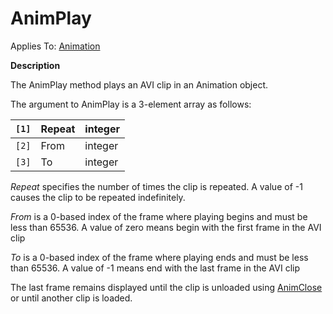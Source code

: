 



<h1 class="heading"><span class="name">AnimPlay</span></h1>

Applies To: [Animation](../a-z/animation.md)


**Description**


The AnimPlay method plays an AVI clip in an Animation object.


The argument to AnimPlay is a 3-element array as follows:


| `[1]` | Repeat | integer |
| --- | --- | ---  |
| `[2]` | From | integer |
| `[3]` | To | integer |


*Repeat* specifies the number of times the clip is repeated. A value of -1 causes the clip to be repeated indefinitely.


*From* is a 0-based index of the frame where playing begins and must be less than 65536. A value of zero means begin with the first frame in the AVI clip


*To* is a 0-based index of the frame where playing ends and must be less than 65536. A value of -1 means end with the last frame in the AVI clip


The last frame remains displayed until the clip is unloaded using [AnimClose](../a-z/animclose.md) or until another clip is loaded.


